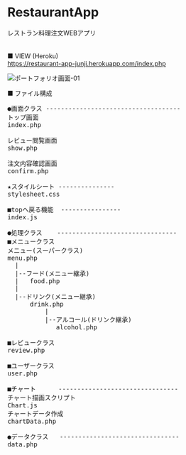 # RestaurantApp
レストラン料理注文WEBアプリ
<br>
<br>
<br>
■ VIEW  (Heroku)<br>
https://restaurant-app-junji.herokuapp.com/index.php

![ポートフォリオ画面-01](https://user-images.githubusercontent.com/54252926/95788198-09376900-0d16-11eb-98ae-43e023a562ac.jpg)

■ ファイル構成
<pre>
●画面クラス ------------------------------------
トップ画面
index.php

レビュー閲覧画面
show.php

注文内容確認画面
confirm.php

★スタイルシート ---------------
stylesheet.css

■topへ戻る機能  ----------------
index.js

●処理クラス    --------------------------------
■メニュークラス
メニュー(スーパークラス)
menu.php
  |
  |--フード(メニュー継承)
  |   food.php
  |
  |--ドリンク(メニュー継承)
      drink.php
          |
          |--アルコール(ドリンク継承)
             alcohol.php
             
■レビュークラス
review.php

■ユーザークラス
user.php

■チャート      --------------------------------
チャート描画スクリプト
Chart.js
チャートデータ作成
chartData.php

●データクラス   --------------------------------
data.php
</pre>
